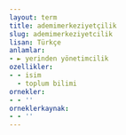 ```yaml
---
layout: term
title: ademimerkeziyetçilik
slug: ademimerkeziyetcilik
lisan: Türkçe
anlamlar:
- ► yerinden yönetimcilik
ozellikler:
- - isim
  - toplum bilimi
ornekler:
- - ''
orneklerkaynak:
- - ''
---
```

